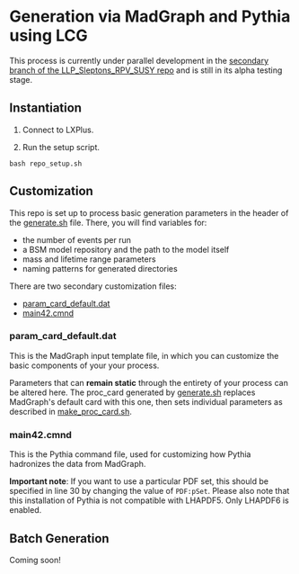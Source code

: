 # Generation via MadGraph and Pythia using LCG

This process is currently under parallel development in the [secondary branch of the LLP_Sleptons_RPV_SUSY repo](https://github.com/A-A-Abdelhamid/LLP_Sleptons_RPV_SUSY/blob/secondary/) and is still in its alpha testing stage.

## Instantiation

1. Connect to LXPlus.

2. Run the setup script.

`bash repo_setup.sh`

## Customization

This repo is set up to process basic generation parameters in the header of the [generate.sh](https://github.com/j-s-ashley/LCG-GenerationDuctTape/blob/main/generate.sh) file. There, you will find variables for:

- the number of events per run
- a BSM model repository and the path to the model itself
- mass and lifetime range parameters
- naming patterns for generated directories

There are two secondary customization files: 

- [param_card_default.dat](https://github.com/j-s-ashley/LCG-GenerationDuctTape/blob/main/param_card_default.dat)
- [main42.cmnd](https://github.com/j-s-ashley/LCG-GenerationDuctTape/blob/main/main42.cmnd)

### param_card_default.dat

This is the MadGraph input template file, in which you can customize the basic components of your your process.

Parameters that can **remain static** through the entirety of your process can be altered here. The proc_card generated by [generate.sh](https://github.com/j-s-ashley/LCG-GenerationDuctTape/blob/main/generate.sh) replaces MadGraph's default card with this one, then sets individual parameters as described in [make_proc_card.sh](https://github.com/j-s-ashley/LCG-GenerationDuctTape/blob/main/make_proc_card.sh).

### main42.cmnd

This is the Pythia command file, used for customizing how Pythia hadronizes the data from MadGraph.

**Important note**: 
If you want to use a particular PDF set, this should be specified in line 30 by changing the value of `PDF:pSet`. Please also note that this installation of Pythia is not compatible with LHAPDF5. Only LHAPDF6 is enabled.

## Batch Generation

Coming soon!
